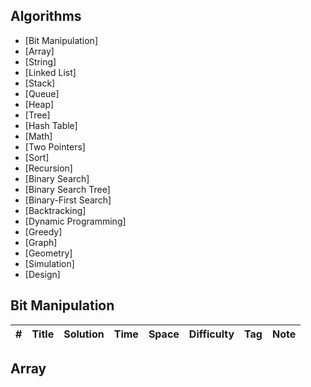 ## Algorithms
* [Bit Manipulation]
* [Array]
* [String]
* [Linked List]
* [Stack]
* [Queue]
* [Heap]
* [Tree]
* [Hash Table]
* [Math]
* [Two Pointers]
* [Sort]
* [Recursion]
* [Binary Search]
* [Binary Search Tree]
* [Binary-First Search]
* [Backtracking]
* [Dynamic Programming]
* [Greedy]
* [Graph]
* [Geometry]
* [Simulation]
* [Design]

## Bit Manipulation 
|  #  | Title           |  Solution       |  Time           | Space           | Difficulty    | Tag          | Note| 
|-----|---------------- | --------------- | --------------- | --------------- | ------------- |--------------|-----|

## Array